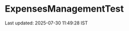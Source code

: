 # ExpensesManagementTest























































































































Last updated: 2025-07-30 11:49:28 IST
